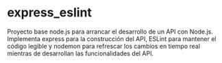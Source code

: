 # express_eslint
Proyecto base node.js para arrancar el desarrollo de un API con Node.js. Implementa express para la construcción del API, ESLint para mantener el código legible y nodemon para refrescar los cambios en tiempo real mientras de desarrollan las funcionalidades del API.
